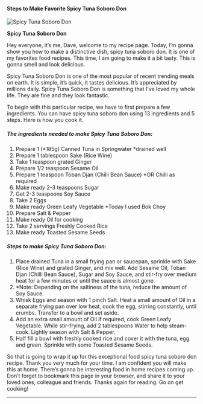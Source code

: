             

#### Steps to Make Favorite Spicy Tuna Soboro Don

![Spicy Tuna Soboro Don](https://img-global.cpcdn.com/recipes/ede316ac574f7968/751x532cq70/spicy-tuna-soboro-don-recipe-main-photo.jpg)

**Spicy Tuna Soboro Don**

Hey everyone, it’s me, Dave, welcome to my recipe page. Today, I’m gonna show you how to make a distinctive dish, spicy tuna soboro don. It is one of my favorites food recipes. This time, I am going to make it a bit tasty. This is gonna smell and look delicious.

Spicy Tuna Soboro Don is one of the most popular of recent trending meals on earth. It is simple, it’s quick, it tastes delicious. It’s appreciated by millions daily. Spicy Tuna Soboro Don is something that I’ve loved my whole life. They are fine and they look fantastic.

To begin with this particular recipe, we have to first prepare a few ingredients. You can have spicy tuna soboro don using 13 ingredients and 5 steps. Here is how you cook it.

##### The ingredients needed to make Spicy Tuna Soboro Don:

1.  Prepare 1 (\*185g) Canned Tuna in Springwater \*drained well
2.  Prepare 1 tablespoon Sake (Rice Wine)
3.  Take 1 teaspoon grated Ginger
4.  Prepare 1/2 teaspoon Sesame Oil
5.  Prepare 1 teaspoon Toban Djan (Chilli Bean Sauce) \*OR Chilli as required
6.  Make ready 2-3 teaspoons Sugar
7.  Get 2-3 teaspoons Soy Sauce
8.  Take 2 Eggs
9.  Make ready Green Leafy Vegetable \*Today I used Bok Choy
10.  Prepare Salt & Pepper
11.  Make ready Oil for cooking
12.  Take 2 servings Freshly Cooked Rice
13.  Make ready Toasted Sesame Seeds

##### Steps to make Spicy Tuna Soboro Don:

1.  Place drained Tuna in a small frying pan or saucepan, sprinkle with Sake (Rice Wine) and grated Ginger, and mix well. Add Sesame Oil, Toban Djan (Chilli Bean Sauce), Sugar and Soy Sauce, and stir-fry over medium heat for a few minutes or until the sauce is almost gone.
2.  \*Note: Depending on the saltiness of the tuna, reduce the amount of Soy Sauce.
3.  Whisk Eggs and season with 1 pinch Salt. Heat a small amount of Oil in a separate frying pan over low heat, cook the egg, stirring constantly, until crumbs. Transfer to a bowl and set aside.
4.  Add an extra small amount of Oil if required, cook Green Leafy Vegetable. While stir-frying, add 2 tablespoons Water to help steam-cook. Lightly season with Salt & Pepper.
5.  Half fill a bowl with freshly cooked rice and cover it with the tuna, egg and green. Sprinkle with some Toasted Sesame Seeds.

So that is going to wrap it up for this exceptional food spicy tuna soboro don recipe. Thank you very much for your time. I am confident you will make this at home. There’s gonna be interesting food in home recipes coming up. Don’t forget to bookmark this page in your browser, and share it to your loved ones, colleague and friends. Thanks again for reading. Go on get cooking!

* * *